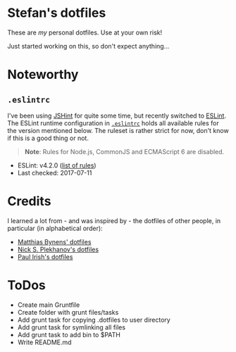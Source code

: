 # Stefan's dotfiles

These are *my* personal dotfiles. Use at your own risk! 

Just started working on this, so don't expect anything...

# Noteworthy

## `.eslintrc`

I've been using [JSHint][1] for quite some time, but recently 
switched to [ESLint][2]. The ESLint runtime configuration in
[`.eslintrc`][4] holds 
all available rules for the version mentioned below. The ruleset is rather 
strict for now, don't know if this is a good thing or not.

> **Note**: Rules for Node.js, CommonJS and ECMAScript 6 are disabled.

* ESLint: v4.2.0 ([list of rules][3])
* Last checked: 2017-07-11


# Credits

I learned a lot from - and was inspired by - the dotfiles of other people, in
particular (in alphabetical order):

* [Matthias Bynens' dotfiles][6]
* [Nick S. Plekhanov's dotfiles][7]
* [Paul Irish's dotfiles][5]


# ToDos
 * Create main Gruntfile
 * Create folder with grunt files/tasks
 * Add grunt task for copying .dotfiles to user directory
 * Add grunt task for symlinking all files
 * Add grunt task to add bin to $PATH
 * Write README.md
 

[//]: # "References"

[1]: http://jshint.com
[2]: http://eslint.org
[3]: http://eslint.org/docs/rules/
[4]: https://github.com/stefankolb/dotfiles/blob/master/.eslintrc
[5]: https://github.com/paulirish/dotfiles
[6]: https://github.com/mathiasbynens/dotfiles
[7]: https://github.com/nicksp/dotfiles
